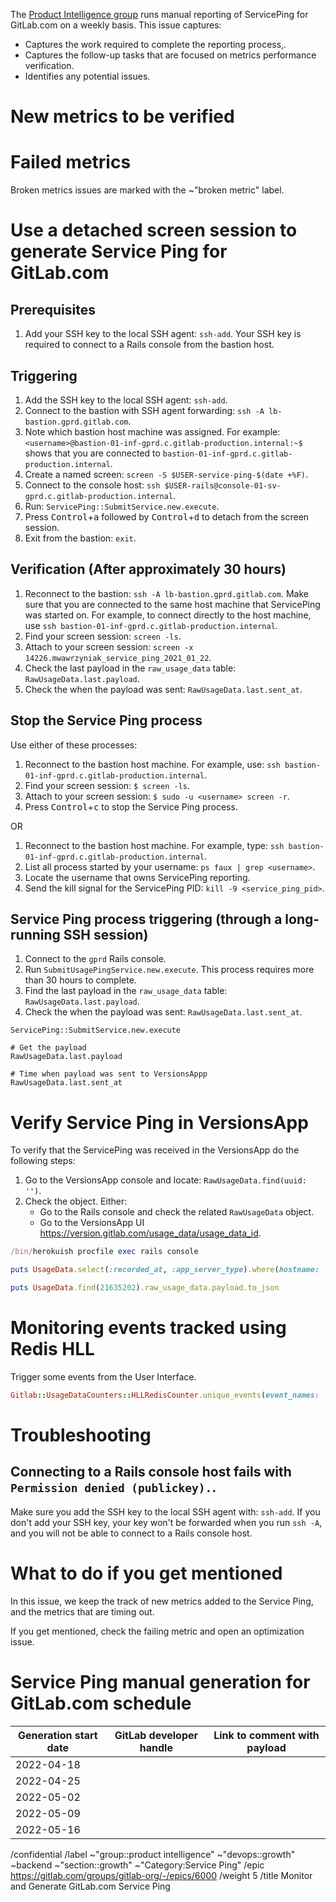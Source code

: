 <!-- This issue template is used by https://about.gitlab.com/handbook/engineering/development/growth/product-intelligence/ for tracking effort around Service Ping reporting for GitLab.com -->

The [Product Intelligence group](https://about.gitlab.com/handbook/engineering/development/growth/product-intelligence/) runs manual reporting of ServicePing for GitLab.com on a weekly basis. This issue captures:

- Captures the work required to complete the reporting process,.
- Captures the follow-up tasks that are focused on metrics performance verification.
- Identifies any potential issues.

# New metrics to be verified

<!-- Add new metrics that must be verified -->

# Failed metrics

Broken metrics issues are marked with the ~"broken metric" label.

# Use a detached screen session to generate Service Ping for GitLab.com

## Prerequisites

1. Add your SSH key to the local SSH agent: `ssh-add`. Your SSH key is required to connect to a Rails console from the bastion host.

## Triggering

1. Add the SSH key to the local SSH agent: `ssh-add`.
1. Connect to the bastion with SSH agent forwarding: `ssh -A lb-bastion.gprd.gitlab.com`.
1. Note which bastion host machine was assigned. For example: `<username>@bastion-01-inf-gprd.c.gitlab-production.internal:~$` shows that you are connected to `bastion-01-inf-gprd.c.gitlab-production.internal`.
1. Create a named screen: `screen -S $USER-service-ping-$(date +%F)`.
1. Connect to the console host: `ssh $USER-rails@console-01-sv-gprd.c.gitlab-production.internal`.
1. Run: `ServicePing::SubmitService.new.execute`.
1. Press <kbd>Control</kbd>+<kbd>a</kbd> followed by <kbd>Control</kbd>+<kbd>d</kbd> to detach from the screen session.
1. Exit from the bastion: `exit`.

## Verification (After approximately 30 hours)

1. Reconnect to the bastion: `ssh -A lb-bastion.gprd.gitlab.com`. Make sure that you are connected to the same host machine that ServicePing was started on. For example, to connect directly to the host machine, use `ssh bastion-01-inf-gprd.c.gitlab-production.internal`.
1. Find your screen session: `screen -ls`.
1. Attach to your screen session: `screen -x 14226.mwawrzyniak_service_ping_2021_01_22`.
1. Check the last payload in the `raw_usage_data` table: `RawUsageData.last.payload`.
1. Check the when the payload was sent: `RawUsageData.last.sent_at`.

## Stop the Service Ping process

Use either of these processes:

1. Reconnect to the bastion host machine. For example, use: `ssh bastion-01-inf-gprd.c.gitlab-production.internal`.
1. Find your screen session: `$ screen -ls`.
1. Attach to your screen session: `$ sudo -u <username> screen -r`.
1. Press <kbd>Control</kbd>+<kbd>c</kbd> to stop the Service Ping process.

OR

1. Reconnect to the bastion host machine. For example, type: `ssh bastion-01-inf-gprd.c.gitlab-production.internal`.
1. List all process started by your username: `ps faux | grep <username>`.
1. Locate the username that owns ServicePing reporting.
1. Send the kill signal for the ServicePing PID: `kill -9 <service_ping_pid>`.

## Service Ping process triggering (through a long-running SSH session)

1. Connect to the `gprd` Rails console.
1. Run `SubmitUsagePingService.new.execute`. This process requires more than 30 hours to complete.
1. Find the last payload in the `raw_usage_data` table: `RawUsageData.last.payload`.
1. Check the when the payload was sent: `RawUsageData.last.sent_at`.

```plaintext
ServicePing::SubmitService.new.execute

# Get the payload
RawUsageData.last.payload

# Time when payload was sent to VersionsAppp
RawUsageData.last.sent_at
```

# Verify Service Ping in VersionsApp

To verify that the ServicePing was received in the VersionsApp do the following steps:

1. Go to the VersionsApp console and locate: `RawUsageData.find(uuid: '')`.
1. Check the object. Either:
   - Go to the Rails console and check the related `RawUsageData` object.
   - Go to the VersionsApp UI <https://version.gitlab.com/usage_data/usage_data_id>.

```ruby
/bin/herokuish procfile exec rails console

puts UsageData.select(:recorded_at, :app_server_type).where(hostname: 'gitlab.com', uuid: 'ea8bf810-1d6f-4a6a-b4fd-93e8cbd8b57f').order('id desc').limit(5).to_json

puts UsageData.find(21635202).raw_usage_data.payload.to_json
```

# Monitoring events tracked using Redis HLL

Trigger some events from the User Interface.

```ruby
Gitlab::UsageDataCounters::HLLRedisCounter.unique_events(event_names: 'event_name', start_date: 28.days.ago, end_date: Date.current)
```

# Troubleshooting

## Connecting to a Rails console host fails with `Permission denied (publickey).`.

Make sure you add the SSH key to the local SSH agent with: `ssh-add`. If you don't add your SSH key, your key won't be forwarded
when you run `ssh -A`, and you will not be able to connect to a Rails console host.

# What to do if you get mentioned

In this issue, we keep the track of new metrics added to the Service Ping, and the metrics that are timing out.

If you get mentioned, check the failing metric and open an optimization issue.

# Service Ping manual generation for GitLab.com schedule

| Generation start date | GitLab developer handle | Link to comment with payload |
| --------------------- | ----------------------- | ---------------------------- |
| 2022-04-18            |                         |                              |
| 2022-04-25            |                         |                              |
| 2022-05-02            |                         |                              |
| 2022-05-09            |                         |                              |
| 2022-05-16            |                         |                              |

<!-- Do not edit below this line -->

/confidential
/label ~"group::product intelligence" ~"devops::growth" ~backend ~"section::growth" ~"Category:Service Ping"
/epic https://gitlab.com/groups/gitlab-org/-/epics/6000
/weight 5
/title Monitor and Generate GitLab.com Service Ping
